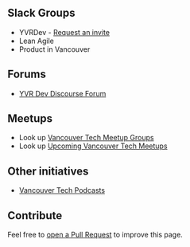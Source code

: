 ## Slack Groups

* YVRDev - [Request an invite](http://yvrdev.com)
* Lean Agile
* Product in Vancouver

## Forums

* [YVR Dev Discourse Forum](https://community.yvrdev.com)

## Meetups

* Look up [Vancouver Tech Meetup Groups]((https://www.meetup.com/find/tech/?allMeetups=false&radius=50&userFreeform=Vancouver%2C+BC&mcId=z867442&mcName=Vancouver%2C+British+Columbia%2C+CA&sort=default&eventFilter=mysugg))
* Look up [Upcoming Vancouver Tech Meetups](https://www.meetup.com/find/events/tech/?allMeetups=false&radius=50&userFreeform=Vancouver%2C+BC&mcId=z867442&mcName=Vancouver%2C+British+Columbia%2C+CA&eventFilter=mysugg)

## Other initiatives

* [Vancouver Tech Podcasts](http://www.vancouvertechpodcast.ca/)

## Contribute

Feel free to [open a Pull Request](https://github.com/pcreux/test-gh-pages/edit/master/README.md) to improve this page.
